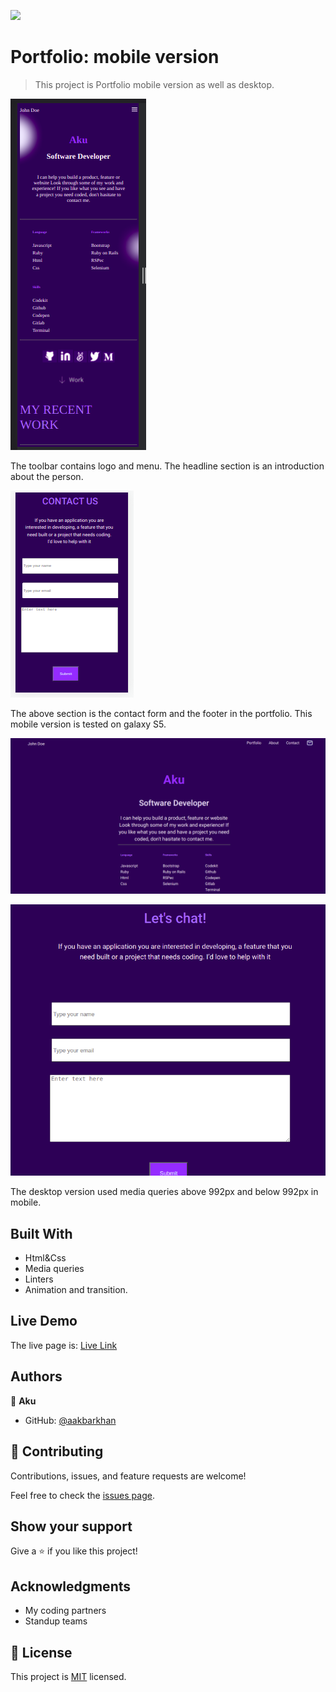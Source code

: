 ![](https://img.shields.io/badge/Microverse-blueviolet)

# Portfolio: mobile version

> This project is Portfolio mobile version as well as desktop.

![screenshot](./assets/mobile-portfolio.png)

The toolbar contains logo and menu. The headline section is an introduction about the person.

![](./assets/galaxys5.png)

The above section is the contact form and the footer in the portfolio.
This mobile version is tested on galaxy S5.

![](./assets/desktop.png)

![](./assets/email.png)

The desktop version used media queries above 992px and below 992px in mobile.

## Built With

- Html&Css
- Media queries
- Linters
- Animation and transition.
## Live Demo

The live page is:
[Live Link](https://aakbarkhan.github.io/portfolio2/)


## Authors

👤 **Aku**

- GitHub: [@aakbarkhan](https://github.com/aakbarkhan)



## 🤝 Contributing

Contributions, issues, and feature requests are welcome!

Feel free to check the [issues page](../../issues/).

## Show your support

Give a ⭐️ if you like this project!

## Acknowledgments

- My coding partners
- Standup teams


## 📝 License

This project is [MIT](./MIT.md) licensed.
